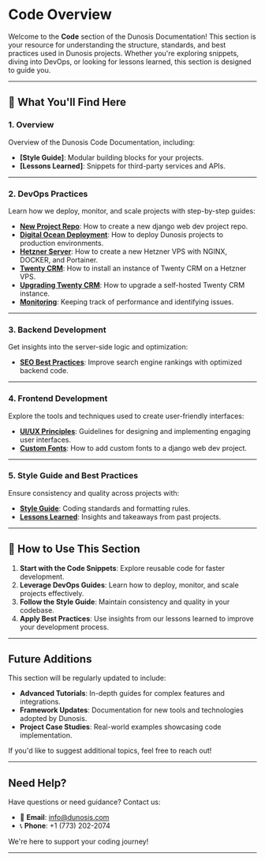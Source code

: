 # Code Overview

Welcome to the **Code** section of the Dunosis Documentation! This section is your resource for understanding the structure, standards, and best practices used in Dunosis projects. Whether you're exploring snippets, diving into DevOps, or looking for lessons learned, this section is designed to guide you.

---

## 🧭 What You'll Find Here

### 1. Overview
Overview of the Dunosis Code Documentation, including:

- **[Style Guide]**: Modular building blocks for your projects.
- **[Lessons Learned]**: Snippets for third-party services and APIs.

---

### 2. DevOps Practices
Learn how we deploy, monitor, and scale projects with step-by-step guides:

- **[New Project Repo](devops/new-project-repo.md)**: How to create a new django web dev project repo.
- **[Digital Ocean Deployment](devops/deployment.md)**: How to deploy Dunosis projects to production environments.
- **[Hetzner Server](devops/hetzner.md)**: How to create a new Hetzner VPS with NGINX, DOCKER, and Portainer.
- **[Twenty CRM](devops/twenty-crm.md)**: How to install an instance of Twenty CRM on a Hetzner VPS.
- **[Upgrading Twenty CRM](devops/twenty-upgrade.md)**: How to upgrade a self-hosted Twenty CRM instance.
- **[Monitoring](devops/monitoring.md)**: Keeping track of performance and identifying issues.

---

### 3. Backend Development
Get insights into the server-side logic and optimization:

- **[SEO Best Practices](backend/seo.md)**: Improve search engine rankings with optimized backend code.

---

### 4. Frontend Development
Explore the tools and techniques used to create user-friendly interfaces:

- **[UI/UX Principles](frontend/ui-ux.md)**: Guidelines for designing and implementing engaging user interfaces.
- **[Custom Fonts](frontend/custom-fonts.md)**: How to add custom fonts to a django web dev project.

---

### 5. Style Guide and Best Practices
Ensure consistency and quality across projects with:

- **[Style Guide](style-guide.md)**: Coding standards and formatting rules.
- **[Lessons Learned](lessons-learned.md)**: Insights and takeaways from past projects.

---

## 🎯 How to Use This Section

1. **Start with the Code Snippets**: Explore reusable code for faster development.
2. **Leverage DevOps Guides**: Learn how to deploy, monitor, and scale projects effectively.
3. **Follow the Style Guide**: Maintain consistency and quality in your codebase.
4. **Apply Best Practices**: Use insights from our lessons learned to improve your development process.

---

## Future Additions

This section will be regularly updated to include:

- **Advanced Tutorials**: In-depth guides for complex features and integrations.
- **Framework Updates**: Documentation for new tools and technologies adopted by Dunosis.
- **Project Case Studies**: Real-world examples showcasing code implementation.

If you'd like to suggest additional topics, feel free to reach out!

---

## Need Help?

Have questions or need guidance? Contact us:

- 📧 **Email**: [info@dunosis.com](mailto:info@dunosis.com)
- 📞 **Phone**: +1 (773) 202-2074

We're here to support your coding journey!

---